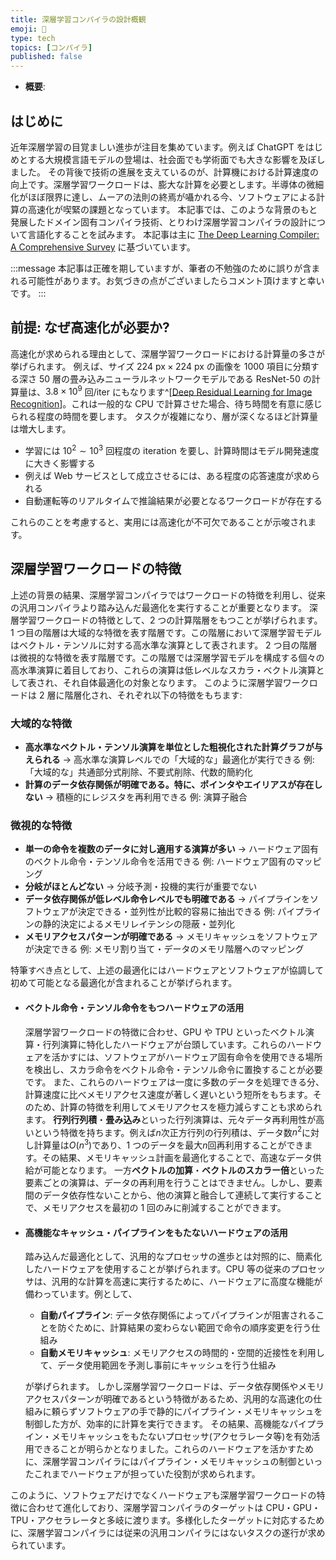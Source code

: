 ```yaml
---
title: 深層学習コンパイラの設計概観
emoji: 🚌
type: tech
topics: [コンパイラ]
published: false
---
```


- **概要**:

## はじめに

近年深層学習の目覚ましい進歩が注目を集めています。例えば ChatGPT をはじめとする大規模言語モデルの登場は、社会面でも学術面でも大きな影響を及ぼしました。
その背後で技術の進展を支えているのが、計算機における計算速度の向上です。深層学習ワークロードは、膨大な計算を必要とします。半導体の微細化がほぼ限界に達し、ムーアの法則の終焉が囁かれる今、ソフトウェアによる計算の高速化が喫緊の課題となっています。
本記事では、このような背景のもと発展したドメイン固有コンパイラ技術、とりわけ深層学習コンパイラの設計について言語化することを試みます。
本記事は主に [The Deep Learning Compiler: A Comprehensive Survey](https://ieeexplore.ieee.org/document/9222299) に基づいています。

:::message
本記事は正確を期していますが、筆者の不勉強のために誤りが含まれる可能性があります。お気づきの点がございましたらコメント頂けますと幸いです。
:::

## 前提: なぜ高速化が必要か?

高速化が求められる理由として、深層学習ワークロードにおける計算量の多さが挙げられます。
例えば、サイズ $224\ \text{px} × 224\ \text{px}$ の画像を 1000 項目に分類する深さ 50 層の畳み込みニューラルネットワークモデルである ResNet-50 の計算量は、$3.8\times 10^9$ 回$/\text{iter}$ にもなります^[[Deep Residual Learning for Image Recognition](https://arxiv.org/pdf/1512.03385.pdf)]。これは一般的な CPU で計算させた場合、待ち時間を有意に感じられる程度の時間を要します。
タスクが複雑になり、層が深くなるほど計算量は増大します。

- 学習には $10^2\sim 10^3$ 回程度の iteration を要し、計算時間はモデル開発速度に大きく影響する
- 例えば Web サービスとして成立させるには、ある程度の応答速度が求められる
- 自動運転等のリアルタイムで推論結果が必要となるワークロードが存在する

これらのことを考慮すると、実用には高速化が不可欠であることが示唆されます。

## 深層学習ワークロードの特徴

上述の背景の結果、深層学習コンパイラではワークロードの特徴を利用し、従来の汎用コンパイラより踏み込んだ最適化を実行することが重要となります。
深層学習ワークロードの特徴として、2 つの計算階層をもつことが挙げられます。
1 つ目の階層は大域的な特徴を表す階層です。この階層において深層学習モデルはベクトル・テンソルに対する高水準な演算として表されます。
2 つ目の階層は微視的な特徴を表す階層です。この階層では深層学習モデルを構成する個々の高水準演算に着目しており、これらの演算は低レベルなスカラ・ベクトル演算として表され、それ自体最適化の対象となります。
このように深層学習ワークロードは 2 層に階層化され、それぞれ以下の特徴をもちます:

### 大域的な特徴

- **高水準なベクトル・テンソル演算を単位とした粗視化された計算グラフが与えられる**
  → 高水準な演算レベルでの「大域的な」最適化が実行できる
  例: 「大域的な」共通部分式削除、不要式削除、代数的簡約化
- **計算のデータ依存関係が明確である。特に、ポインタやエイリアスが存在しない**
  → 積極的にレジスタを再利用できる
  例: 演算子融合

### 微視的な特徴

- **単一の命令を複数のデータに対し適用する演算が多い**
  → ハードウェア固有のベクトル命令・テンソル命令を活用できる
  例: ハードウェア固有のマッピング
- **分岐がほとんどない**
  → 分岐予測・投機的実行が重要でない
- **データ依存関係が低レベル命令レベルでも明確である**
  → パイプラインをソフトウェアが決定できる・並列性が比較的容易に抽出できる
  例: パイプラインの静的決定によるメモリレイテンシの隠蔽・並列化
- **メモリアクセスパターンが明確である**
  → メモリキャッシュをソフトウェアが決定できる
  例: メモリ割り当て・データのメモリ階層へのマッピング

特筆すべき点として、上述の最適化にはハードウェアとソフトウェアが協調して初めて可能となる最適化が含まれることが挙げられます。

- #### ベクトル命令・テンソル命令をもつハードウェアの活用
  深層学習ワークロードの特徴に合わせ、GPU や TPU といったベクトル演算・行列演算に特化したハードウェアが台頭しています。これらのハードウェアを活かすには、ソフトウェアがハードウェア固有命令を使用できる場所を検出し、スカラ命令をベクトル命令・テンソル命令に置換することが必要です。
  また、これらのハードウェアは一度に多数のデータを処理できる分、計算速度に比べメモリアクセス速度が著しく遅いという短所をもちます。そのため、計算の特徴を利用してメモリアクセスを極力減らすことも求められます。
  **行列行列積**・**畳み込み**といった行列演算は、元々データ再利用性が高いという特徴を持ちます。例えば$n$次正方行列の行列積は、データ数$n^2$に対し計算量は$O(n^3)$であり、1 つのデータを最大$n$回再利用することができます。その結果、メモリキャッシュ計画を最適化することで、高速なデータ供給が可能となります。
  一方**ベクトルの加算**・**ベクトルのスカラー倍**といった要素ごとの演算は、データの再利用を行うことはできません。しかし、要素間のデータ依存性ないことから、他の演算と融合して連続して実行することで、メモリアクセスを最初の 1 回のみに削減することができます。
- #### 高機能なキャッシュ・パイプラインをもたないハードウェアの活用

  踏み込んだ最適化として、汎用的なプロセッサの進歩とは対照的に、簡素化したハードウェアを使用することが挙げられます。CPU 等の従来のプロセッサは、汎用的な計算を高速に実行するために、ハードウェアに高度な機能が備わっています。例として、

  - **自動パイプライン**: データ依存関係によってパイプラインが阻害されることを防ぐために、計算結果の変わらない範囲で命令の順序変更を行う仕組み
  - **自動メモリキャッシュ**: メモリアクセスの時間的・空間的近接性を利用して、データ使用範囲を予測し事前にキャッシュを行う仕組み

  が挙げられます。
  しかし深層学習ワークロードは、データ依存関係やメモリアクセスパターンが明確であるという特徴があるため、汎用的な高速化の仕組みに頼らずソフトウェアの手で静的にパイプライン・メモリキャッシュを制御した方が、効率的に計算を実行できます。
  その結果、高機能なパイプライン・メモリキャッシュをもたないプロセッサ(アクセラレータ等)を有効活用できることが明らかとなりました。これらのハードウェアを活かすために、深層学習コンパイラにはパイプライン・メモリキャッシュの制御といったこれまでハードウェアが担っていた役割が求められます。

このように、ソフトウェアだけでなくハードウェアも深層学習ワークロードの特徴に合わせて進化しており、深層学習コンパイラのターゲットは CPU・GPU・TPU・アクセラレータと多岐に渡ります。多様化したターゲットに対応するために、深層学習コンパイラには従来の汎用コンパイラにはないタスクの遂行が求められています。

<!-- 脚注の書き方^[[How to write footnotes](https://zenn.dev/zenn/articles/markdown-guide#%E6%B3%A8%E9%87%88)]。 -->
